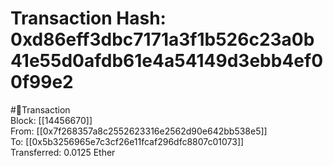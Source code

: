 
Transaction Hash: 0xd86eff3dbc7171a3f1b526c23a0b41e55d0afdb61e4a54149d3ebb4ef00f99e2
====================================================================================
  
#💸Transaction  
Block: [[14456670]]  
From: [[0x7f268357a8c2552623316e2562d90e642bb538e5]]  
To: [[0x5b3256965e7c3cf26e11fcaf296dfc8807c01073]]  
Transferred: 0.0125 Ether
